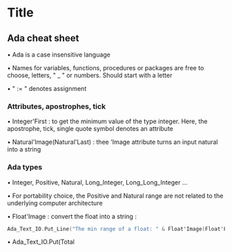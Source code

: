 # Title

## Ada cheat sheet

• Ada is a case insensitive language

• Names for variables, functions, procedures or packages are free to choose, letters, " _ " or numbers. Should start with a letter

• " := " denotes assignment


### Attributes, apostrophes, tick

• Integer'First : to get the minimum value of the type integer. Here, the apostrophe, tick, single quote symbol denotes an attribute

• Natural'Image(Natural'Last) : thee 'Image attribute turns an input natural into a string



### Ada types
• Integer, Positive, Natural, Long_Integer, Long_Long_Integer ...

• For portability choice, the Positive and Natural range are not related to the underlying computer architecture

• Float'Image : convert the float into a string :
```Ada
Ada_Text_IO.Put_Line("The min range of a float: " & Float'Image(Float'First)");
```
 
• Ada_Text_IO.Put(Total
